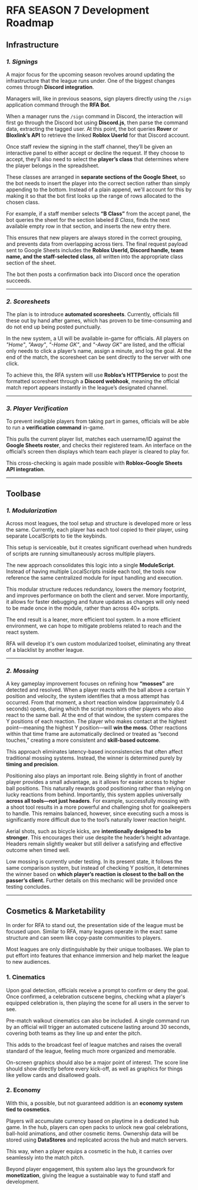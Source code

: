 # RFA SEASON 7 Development Roadmap

## **Infrastructure**

### *1. Signings*

A major focus for the upcoming season revolves around updating the infrastructure that the league runs under. One of the biggest changes comes through **Discord integration**.

Managers will, like in previous seasons, sign players directly using the `/sign` application command through the **RFA Bot**.

When a manager runs the `/sign` command in Discord, the interaction will first go through the Discord bot using **Discord.js**, then parse the command data, extracting the tagged user. At this point, the bot queries **Rover** or **Bloxlink’s API** to retrieve the linked **Roblox UserId** for that Discord account.

Once staff review the signing in the staff channel, they’ll be given an interactive panel to either accept or decline the request. If they choose to accept, they’ll also need to select the **player’s class** that determines where the player belongs in the spreadsheet.

These classes are arranged in **separate sections of the Google Sheet**, so the bot needs to insert the player into the correct section rather than simply appending to the bottom. Instead of a plain append, we'll account for this by making it so that the bot first looks up the range of rows allocated to the chosen class.

For example, if a staff member selects **“B Class”** from the accept panel, the bot queries the sheet for the section labeled *B Class*, finds the next available empty row in that section, and inserts the new entry there.

This ensures that new players are always stored in the correct grouping, and prevents data from overlapping across tiers. The final request payload sent to Google Sheets includes the **Roblox UserId, Discord handle, team name, and the staff-selected class**, all written into the appropriate class section of the sheet.

The bot then posts a confirmation back into Discord once the operation succeeds.

---

### *2. Scoresheets*

The plan is to introduce **automated scoresheets**. Currently, officials fill these out by hand after games, which has proven to be time-consuming and do not end up being posted punctually.

In the new system, a UI will be available in-game for officials. All players on *"Home"*, *"Away"*, *"-Home GK"*, and *"-Away GK"* are listed, and the official only needs to click a player’s name, assign a minute, and log the goal. At the end of the match, the scoresheet can be sent directly to the server with one click.

To achieve this, the RFA system will use **Roblox’s HTTPService** to post the formatted scoresheet through a **Discord webhook**, meaning the official match report appears instantly in the league’s designated channel.

---

### *3. Player Verification*

To prevent ineligible players from taking part in games, officials will be able to run a **verification command** in-game.

This pulls the current player list, matches each username/ID against the **Google Sheets roster**, and checks their registered team. An interface on the official’s screen then displays which team each player is cleared to play for.

This cross-checking is again made possible with **Roblox–Google Sheets API integration**.

---

## **Toolbase**

### *1. Modularization*

Across most leagues, the tool setup and structure is developed more or less the same. Currently, each player has each tool copied to their player, using separate LocalScripts to tie the keybinds.

This setup is serviceable, but it creates significant overhead when hundreds of scripts are running simultaneously across multiple players.

The new approach consolidates this logic into a single **ModuleScript**. Instead of having multiple LocalScripts inside each tool, the tools now reference the same centralized module for input handling and execution.

This modular structure reduces redundancy, lowers the memory footprint, and improves performance on both the client and server. More importantly, it allows for faster debugging and future updates as changes will only need to be made once in the module, rather than across 40+ scripts.

The end result is a leaner, more efficient tool system. In a more efficient environment, we can hope to mitigate problems related to reach and the react system.

RFA will develop it's own custom modularized toolset, eliminating any threat of a blacklist by another league.

---

### *2. Mossing*

A key gameplay improvement focuses on refining how **“mosses”** are detected and resolved. When a player reacts with the ball above a certain Y position and velocity, the system identifies that a moss attempt has occurred. From that moment, a short reaction window (approximately 0.4 seconds) opens, during which the script monitors other players who also react to the same ball. At the end of that window, the system compares the Y positions of each reaction. The player who makes contact at the highest point—meaning the highest Y position—will **win the moss**. Other reactions within that time frame are automatically declined or treated as “second touches,” creating a more consistent and **skill-based outcome**.

This approach eliminates latency-based inconsistencies that often affect traditional mossing systems. Instead, the winner is determined purely by **timing and precision**.

Positioning also plays an important role. Being slightly in front of another player provides a small advantage, as it allows for easier access to higher ball positions. This naturally rewards good positioning rather than relying on lucky reactions from behind. Importantly, this system applies universally **across all tools—not just headers**. For example, successfully mossing with a shoot tool results in a more powerful and challenging shot for goalkeepers to handle. This remains balanced, however, since executing such a moss is significantly more difficult due to the tool’s naturally lower reaction height.

Aerial shots, such as bicycle kicks, are **intentionally designed to be stronger**. This encourages their use despite the header’s height advantage. Headers remain slightly weaker but still deliver a satisfying and effective outcome when timed well.

Low mossing is currently under testing. In its present state, it follows the same comparison system, but instead of checking Y position, it determines the winner based on **which player’s reaction is closest to the ball on the passer’s client.** Further details on this mechanic will be provided once testing concludes.

---

## **Cosmetics & Marketability**

In order for RFA to stand out, the presentation side of the league must be focused upon. Similar to RFA, many leagues operate in the exact same structure and can seem like copy-paste communities to players.

Most leagues are only distinguishable by their unique toolbases. We plan to put effort into features that enhance immersion and help market the league to new audiences.

### 1. Cinematics

Upon goal detection, officials receive a prompt to confirm or deny the goal. Once confirmed, a celebration cutscene begins, checking what a player's equipped celebration is, then playing the scene for all users in the server to see.

Pre-match walkout cinematics can also be included. A single command run by an official will trigger an automated cutscene lasting around 30 seconds, covering both teams as they line up and enter the pitch.

This adds to the broadcast feel of league matches and raises the overall standard of the league, feeling much more organized and memorable.

On-screen graphics should also be a major point of interest. The score line should show directly before every kick-off, as well as graphics for things like yellow cards and disallowed goals.

### 2. Economy

With this, a possible, but not guaranteed addition is an **economy system tied to cosmetics**.

Players will accumulate currency based on playtime in a dedicated hub game. In the hub, players can open packs to unlock new goal celebrations, ball-hold animations, and other cosmetic items. Ownership data will be stored using **DataStores** and replicated across the hub and match servers.

This way, when a player equips a cosmetic in the hub, it carries over seamlessly into the match pitch.

Beyond player engagement, this system also lays the groundwork for **monetization**, giving the league a sustainable way to fund staff and development.
